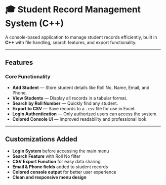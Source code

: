 # 🎓 Student Record Management System (C++)

A console-based application to manage student records efficiently, built in **C++** with file handling, search features, and export functionality.  

---

## Features

### **Core Functionality**
- **Add Student** — Store student details like Roll No, Name, Email, and Phone.
- **View Students** — Display all records in a tabular format.
- **Search by Roll Number** — Quickly find any student.
- **Export to CSV** — Save records to a `.csv` file for use in Excel.
- **Login Authentication** — Only authorized users can access the system.
- **Colored Console UI** — Improved readability and professional look.

---

## Customizations Added
- **Login System** before accessing the main menu
- **Search Feature** with Roll No filter
- **CSV Export Function** for easy data sharing
- **Email & Phone fields** added to student records
- **Colored console output** for better user experience
- **Clean and responsive menu design**
